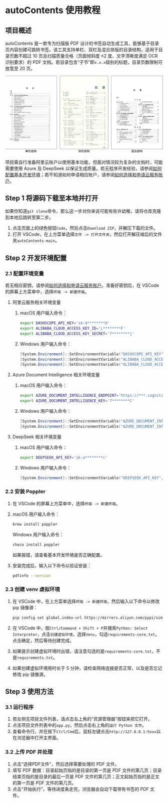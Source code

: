 # autoContents 使用教程

## 项目概述

autoContents 是一款专为扫描版 PDF 设计的书签自动生成工具，能够基于目录页内容创建可跳转书签。该工具支持单栏、双栏及混合排版的目录结构，适用于目录页数不超过 10 页且扫描质量合格（页面倾斜度 ≤2 度、文字清晰度满足 OCR 识别要求）的 PDF 文档。若目录包含“子节”即`x.x.x`级别的标题，目录页数限制可放宽至 20 页。

![目录结构及适用范围说明](./docs/目录结构及适用范围说明.svg)

项目需自行准备阿里云账户以使用基本功能，但面对情况较为复杂的文档时，可能需要使用 Azure 及 DeepSeek 以保证生成质量。若无程序开发经验，请参阅[如何配置基本开发环境](/docs/如何配置开发环境.md)；若不知道如何申请相应账户，请参阅[如何选择和申请云服务账户](./docs/如何选择和申请云服务账户.md)。

## Step 1 将源码下载至本地并打开

如果你知道`git clone`命令，那么这一步对你来说可能有些许幼稚，请将仓库克隆到本地后跳转至第二步。

1. 点击页面上的绿色按钮`Code`，然后点击`Download ZIP`，并解压下载的文件。
2. 打开 VSCode，在上方菜单选择`文件 -> 打开文件夹`，然后打开解压缩后的文件夹`autoContents-main`。

## Step 2 开发环境配置

### 2.1 配置环境变量

若无相应密钥，请参阅[如何选择和申请云服务账户](./docs/如何选择和申请云服务账户.md)。准备好密钥后，在 VSCode 的屏幕上方菜单中，选择`终端 -> 新建终端`。

1. 阿里云服务相关环境变量

   1. macOS 用户输入命令：
      ```zsh
      export DASHSCOPE_API_KEY='sk-4********8'
      export ALIBABA_CLOUD_ACCESS_KEY_ID='L********F'
      export ALIBABA_CLOUD_ACCESS_KEY_SECRET='f********j'
      ```

   2. Windows 用户输入命令：
      ```powershell
      [System.Environment]::SetEnvironmentVariable("DASHSCOPE_API_KEY", 'sk-4********8', [System.EnvironmentVariableTarget]::User)
      [System.Environment]::SetEnvironmentVariable("ALIBABA_CLOUD_ACCESS_KEY_ID", 'L********F', [System.EnvironmentVariableTarget]::User)
      [System.Environment]::SetEnvironmentVariable("ALIBABA_CLOUD_ACCESS_KEY_SECRET", 'f********j', [System.EnvironmentVariableTarget]::User)
      ```

2. Azure Document Intelligence 相关环境变量

   1. macOS 用户输入命令：
      ```zsh
      export AZURE_DOCUMENT_INTELLIGENCE_ENDPOINT='https://***.cognitiveservices.azure.com/'
      export AZURE_DOCUMENT_INTELLIGENCE_KEY='7********C'
      ```

   2. Windows 用户输入命令：
      ```powershell
      [System.Environment]::SetEnvironmentVariable("AZURE_DOCUMENT_INTELLIGENCE_ENDPOINT", 'https://***.cognitiveservices.azure.com/', [System.EnvironmentVariableTarget]::User)
      [System.Environment]::SetEnvironmentVariable("AZURE_DOCUMENT_INTELLIGENCE_KEY", '7********C', [System.EnvironmentVariableTarget]::User)
      ```

3. DeepSeek 相关环境变量

   1. macOS 用户输入命令：
      ```zsh
      export DEEPSEEK_API_KEY='sk-a********c'
      ```

   2. Windows 用户输入命令：
      ```powershell
      [System.Environment]::SetEnvironmentVariable("DEEPSEEK_API_KEY", 'sk-a********c', [System.EnvironmentVariableTarget]::User)
      ```

### 2.2 安装 Poppler

1. 在 VSCode 的屏幕上方菜单中，选择`终端 -> 新建终端`。

2. macOS 用户输入命令：

   ```zsh
   brew install poppler
   ```

   Windows 用户输入命令：

   ```powershell
   choco install poppler
   ```
   
   如果报错，请查看基本开发环境是否正确配置。
   
3. 安装完成后，输入以下命令以验证安装：
   ```zsh
   pdfinfo --version
   ```

### 2.3 创建 venv 虚拟环境

1. 在 VSCode 中，在上方菜单选择`终端 -> 新建终端`，然后输入以下命令以修改 pip 镜像源：
   ```zsh
   pip config set global.index-url https://mirrors.aliyun.com/pypi/simple
   ```

2. 在 VSCode 中，按`Ctrl/Command + Shift + P`并搜索`Python: Select Interpreter`，点击`创建虚拟环境`，选择`Venv`，勾选`requirements-core.txt`，点击确定，然后等待创建完成。

3. 如果提示创建虚拟环境时出错，请注意勾选的是`requirements-core.txt`，不是`requirements.txt`。

4. 如果创建虚拟环境用时长于 5 分钟，请检查网络连接是否正常，以及是否忘记修改 pip 镜像源。

## Step 3 使用方法

### 3.1 运行程序

1. 若左侧无项目文件列表，请点击左上角的“资源管理器”按钮来把它打开。
2. 点击项目文件列表中的`app.py`，然后点击右上角的`运行 Python 文件`。
3. 查看命令行，并在按下`Ctrl/Cmd`后，鼠标左键点击`http://127.0.0.1:5xxx`以在浏览器中打开主界面。

### 3.2 上传 PDF 并处理

1. 点击“选择PDF文件”，然后选择需要处理的 PDF 文件。
2. 填写 PDF 数据：目录起始页指的是目录的第一页是 PDF 文件的第几页；目录结束页指的是目录的最后一页是 PDF 文件的第几页；正文起始页指的是正文的第一页是 PDF 文件的第几页。
3. 点击“开始执行”，等待进度条走完，浏览器会自动下载带有书签的 PDF 文件。